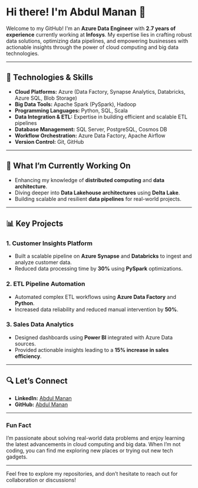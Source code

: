 # Hi there! I'm Abdul Manan 👋

Welcome to my GitHub! I'm an **Azure Data Engineer** with **2.7 years of experience** currently working at **Infosys**. My expertise lies in crafting robust data solutions, optimizing data pipelines, and empowering businesses with actionable insights through the power of cloud computing and big data technologies.

---

## 🔧 Technologies & Skills

- **Cloud Platforms:** Azure (Data Factory, Synapse Analytics, Databricks, Azure SQL, Blob Storage)
- **Big Data Tools:** Apache Spark (PySpark), Hadoop
- **Programming Languages:** Python, SQL, Scala
- **Data Integration & ETL:** Expertise in building efficient and scalable ETL pipelines
- **Database Management:** SQL Server, PostgreSQL, Cosmos DB
- **Workflow Orchestration:** Azure Data Factory, Apache Airflow
- **Version Control:** Git, GitHub

---

## 🎯 What I’m Currently Working On

- Enhancing my knowledge of **distributed computing** and **data architecture**.
- Diving deeper into **Data Lakehouse architectures** using **Delta Lake**.
- Building scalable and resilient **data pipelines** for real-world projects.

---

## 📊 Key Projects

### 1. **Customer Insights Platform**
- Built a scalable pipeline on **Azure Synapse** and **Databricks** to ingest and analyze customer data.
- Reduced data processing time by **30%** using **PySpark** optimizations.

### 2. **ETL Pipeline Automation**
- Automated complex ETL workflows using **Azure Data Factory** and **Python**.
- Increased data reliability and reduced manual intervention by **50%**.

### 3. **Sales Data Analytics**
- Designed dashboards using **Power BI** integrated with Azure Data sources.
- Provided actionable insights leading to a **15% increase in sales efficiency**.

---

## 🔍 Let’s Connect

- **LinkedIn:**  [Abdul Manan](https://www.linkedin.com/in/abdul-manan-a2950a308)
- **GitHub:** [Abdul Manan](https://github.com/abdulmanan2418)

---

### Fun Fact
I’m passionate about solving real-world data problems and enjoy learning the latest advancements in cloud computing and big data. When I’m not coding, you can find me exploring new places or trying out new tech gadgets.

---

Feel free to explore my repositories, and don’t hesitate to reach out for collaboration or discussions!
